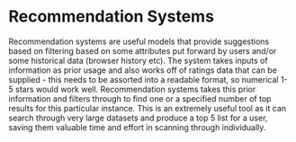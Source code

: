 # Recommendation Systems
 
Recommendation systems are useful models that provide suggestions based on filtering based on some attributes put forward by users and/or some historical data (browser history etc). The system takes inputs of information as prior usage and also works off of ratings data that can be supplied - this needs to be assorted into a readable format, so numerical 1-5 stars would work well.
Recommendation systems takes this prior information and filters through to find one or a specified number of top results for this particular instance. This is an extremely useful tool as it can search through very large datasets and produce a top 5 list for a user, saving them valuable time and effort in scanning through individually.
